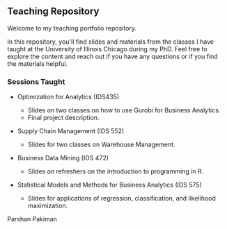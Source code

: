 ## Teaching Repository

Welcome to my teaching portfolio repository.

In this repository, you'll find slides and materials from the classes I have taught at the University of Illinois Chicago during my PhD. Feel free to explore the content and reach out if you have any questions or if you find the materials helpful. 

### Sessions  Taught

- Optimization for Analytics (IDS435)
    - Slides on two classes on how to use Gurobi for Business Analytics.
    - Final project description.

- Supply Chain Management (IDS 552)
    - Slides for two classes on Warehouse Management.

- Business Data Mining (IDS 472)
    - Slides on refreshers on the introduction to programming in R.

- Statistical Models and Methods for Business Analytics (IDS 575)
    -  Slides for applications of regression, classification, and likelihood maximization.

Parshan Pakiman